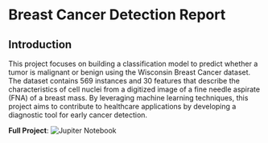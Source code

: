 # **Breast Cancer Detection Report**

## **Introduction**

This project focuses on building a classification model to predict whether a tumor is malignant or benign using the Wisconsin Breast Cancer dataset. The dataset contains 569 instances and 30 features that describe the characteristics of cell nuclei from a digitized image of a fine needle aspirate (FNA) of a breast mass. By leveraging machine learning techniques, this project aims to contribute to healthcare applications by developing a diagnostic tool for early cancer detection.


**Full Project**: ![Jupiter Notebook](https://github.com/mikekaband/breastcancer/blob/main/Breast%20Cancer%20Classification.ipynb)

